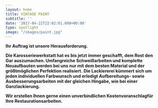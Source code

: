 ```yaml
---
layout: home
title: VINTAGE PAINT
subtitle: ''
date: '2017-04-22T22:02:01.000+00:00'
type: spotlight
image: "/images/paint.jpg"
---
```

**Ihr Auftrag ist unsere Herausforderung.**

**Die Karosseriewerkstatt hat es bis jetzt immer geschafft,
dem Rost den Gar auszumachen.
Umfangreiche Schweißarbeiten und komplette Neuaufbauten
werden bei uns nur mit dem besten Material
und der größtmöglichen Perfektion realisiert.**
**Die Lackiererei kümmert sich um jeden individuellen Farbwunsch
und erledigt Aufbereitungs- sowie Ausbesserungsarbeiten mit der gleichen Hingabe, wie bei einer Ganzlackierung.**

**Wir erstellen Ihnen gerne einen unverbindlichen Kostenvoranschlagfür Ihre Restaurationsarbeiten.**